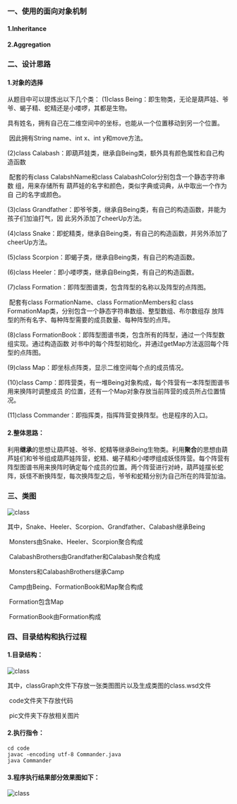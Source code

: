 ### 一、使用的面向对象机制

#### 1.Inheritance

#### 2.Aggregation

### 二、设计思路

#### 1.对象的选择

从题目中可以提炼出以下几个类：
(1)class Being：即生物类，无论是葫芦娃、爷爷、蝎子精、蛇精还是小喽啰，其都是生物。

​							具有姓名，拥有自己在二维空间中的坐标，也能从一个位置移动到另一个位置。

​							因此拥有String name、int x、int y和move方法。

(2)class Calabash：即葫芦娃类，继承自Being类，额外具有颜色属性和自己构造函数

​								  配套的有class CalabshName和class CalabashColor分别包含一个静态字符串数								  组，用来存储所有	葫芦娃的名字和颜色，类似字典或词典，从中取出一个作为自								  己的名字或颜色。

(3)class Grandfather：即爷爷类，继承自Being类，有自己的构造函数，并能为孩子们加油打气，因										此另外添加了cheerUp方法。

(4)class Snake：即蛇精类，继承自Being类，有自己的构造函数，并另外添加了cheerUp方法。

(5)class Scorpion：即蝎子类，继承自Being类，有自己的构造函数。

(6)class Heeler：即小喽啰类，继承自Being类，有自己的构造函数。

(7)class Formation：即阵型图谱类，包含阵型的名称以及阵型的点阵图。

​									 配套有class FormationName、class FormationMembers和									class FormationMap类，分别包含一个静态字符串数组、整型数组、布尔数组存									放阵型的所有名字、每种阵型需要的成员数量、每种阵型的点阵。

(8)class FormationBook：即阵型图谱书类，包含所有的阵型，通过一个阵型数组实现。通过构造函数											  对书中的每个阵型初始化，并通过getMap方法返回每个阵型的点阵图。

(9)class Map：即坐标点阵类，显示二维空间每个点的成员情况。

(10)class Camp：即阵营类，有一堆Being对象构成，每个阵营有一本阵型图谱书用来换阵时调整成员							   的位置，还有一个Map对象存放当前阵营的成员所占位置情况。

(11)class Commander：即指挥类，指挥阵营变换阵型。也是程序的入口。

#### 2.整体思路：

利用**继承**的思想让葫芦娃、爷爷、蛇精等继承Being生物类。利用**聚合**的思想由葫芦娃们和爷爷组成葫芦娃阵营，蛇精、蝎子精和小喽啰组成妖怪阵营。每个阵营有阵型图谱书用来换阵时确定每个成员的位置。两个阵营进行对峙，葫芦娃摆长蛇阵，妖怪不断换阵型，每次换阵型之后，爷爷和蛇精分别为自己所在的阵营加油。

### 三、类图

![class](/classGraph/class.png)

其中，Snake、Heeler、Scorpion、Grandfather、Calabash继承Being

​			Monsters由Snake、Heeler、Scorpion聚合构成

​			CalabashBrothers由Grandfather和Calabash聚合构成

​			Monsters和CalabashBrothers继承Camp

​			Camp由Being、FormationBook和Map聚合构成

​			Formation包含Map

​			FormationBook由Formation构成						

### 四、目录结构和执行过程

#### 1.目录结构：

![class](/pic/directory_structure.png)

其中，classGraph文件下存放一张类图图片以及生成类图的class.wsd文件

​			code文件夹下存放代码

​			pic文件夹下存放相关图片

#### 2.执行指令：

```
cd code
javac -encoding utf-8 Commander.java
java Commander
```

#### 3.程序执行结果部分效果图如下：

![class](/pic/result.png)

